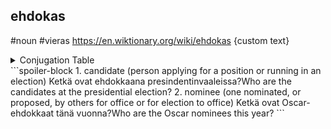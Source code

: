 ## ehdokas
#noun #vieras
https://en.wiktionary.org/wiki/ehdokas
{custom text}
<details><summary>Conjugation Table</summary>
| Inflectionofehdokas(Kotustype 41*A/vieras,kk-kgradation) |  |  |  |
| --- | --- | --- | --- |
| nominative |  | ehdokas | ehdokkaat |
| genitive |  | ehdokkaan | ehdokkaiden ehdokkaitten |
| partitive |  | ehdokasta | ehdokkaita |
| illative |  | ehdokkaaseen | ehdokkaisiin |
|  |  | singular | plural |
| nominative |  | ehdokas | ehdokkaat |
| accusative | nom. | ehdokas | ehdokkaat |
| gen. | ehdokkaan |  |  |
| genitive |  | ehdokkaan | ehdokkaiden ehdokkaitten ehdokastenrare |
| partitive |  | ehdokasta | ehdokkaita |
| inessive |  | ehdokkaassa | ehdokkaissa |
| elative |  | ehdokkaasta | ehdokkaista |
| illative |  | ehdokkaaseen | ehdokkaisiin ehdokkaihinrare |
| adessive |  | ehdokkaalla | ehdokkailla |
| ablative |  | ehdokkaalta | ehdokkailta |
| allative |  | ehdokkaalle | ehdokkaille |
| essive |  | ehdokkaana | ehdokkaina |
| translative |  | ehdokkaaksi | ehdokkaiksi |
| abessive |  | ehdokkaatta | ehdokkaitta |
| instructive |  | — | ehdokkain |
| comitative |  | See the possessive forms below. |  |</details>
```spoiler-block
1. candidate (person applying for a position or running in an election)
Ketkä ovat ehdokkaana presindentinvaaleissa?Who are the candidates at the presidential election?
2. nominee (one nominated, or proposed, by others for office or for election to office)
Ketkä ovat Oscar-ehdokkaat tänä vuonna?Who are the Oscar nominees this year?
```
